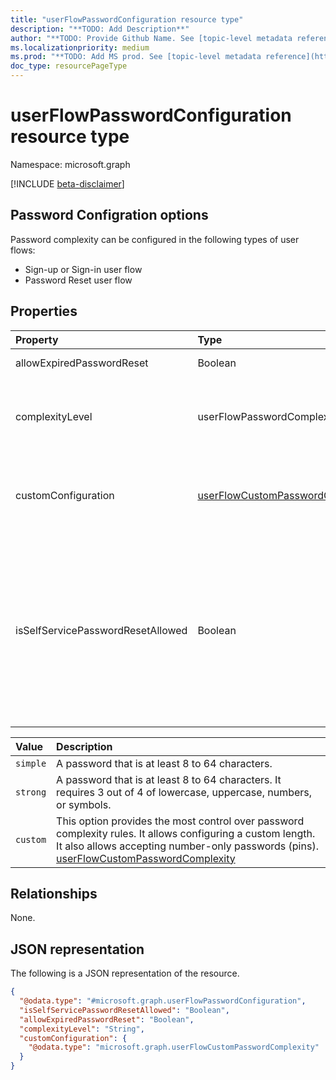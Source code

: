 ```yaml
---
title: "userFlowPasswordConfiguration resource type"
description: "**TODO: Add Description**"
author: "**TODO: Provide Github Name. See [topic-level metadata reference](https://msgo.azurewebsites.net/add/document/guidelines/metadata.html#topic-level-metadata)**"
ms.localizationpriority: medium
ms.prod: "**TODO: Add MS prod. See [topic-level metadata reference](https://msgo.azurewebsites.net/add/document/guidelines/metadata.html#topic-level-metadata)**"
doc_type: resourcePageType
---
```


# userFlowPasswordConfiguration resource type

Namespace: microsoft.graph

[!INCLUDE [beta-disclaimer](../../includes/beta-disclaimer.md)]

## Password Configration options

Password complexity can be configured in the following types of user flows:

- Sign-up or Sign-in user flow
- Password Reset user flow

## Properties
|Property|Type|Description|
|:---|:---|:---|
|allowExpiredPasswordReset|Boolean|**TODO: Add Description**|
|complexityLevel|userFlowPasswordComplexityLevel|The possible values are: `simple`, `strong`, `custom`.|
|customConfiguration|[userFlowCustomPasswordComplexity](../resources/userflowcustompasswordcomplexity.md)|Provides ability to set a custom password complexity|
|isSelfServicePasswordResetAllowed|Boolean|If this is set to true, then this userflow will also support self service password reset without needing another password reset userflow.|

|Value|Description|
|:---|:---|
|`simple`|A password that is at least 8 to 64 characters.|
|`strong`|A password that is at least 8 to 64 characters. It requires 3 out of 4 of lowercase, uppercase, numbers, or symbols.|
|`custom`|This option provides the most control over password complexity rules. It allows configuring a custom length. It also allows accepting number-only passwords (pins).  [userFlowCustomPasswordComplexity](../resources/userflowcustompasswordcomplexity.md)|

## Relationships
None.

## JSON representation
The following is a JSON representation of the resource.
<!-- {
  "blockType": "resource",
  "@odata.type": "microsoft.graph.userFlowPasswordConfiguration"
}
-->
``` json
{
  "@odata.type": "#microsoft.graph.userFlowPasswordConfiguration",
  "isSelfServicePasswordResetAllowed": "Boolean",
  "allowExpiredPasswordReset": "Boolean",
  "complexityLevel": "String",
  "customConfiguration": {
    "@odata.type": "microsoft.graph.userFlowCustomPasswordComplexity"
  }
}
```

